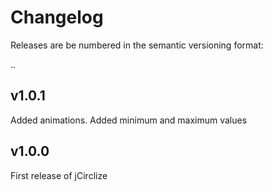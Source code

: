 # Changelog

Releases are be numbered in the semantic versioning format:

<major>.<minor>.<patch>

## v1.0.1

Added animations.
Added minimum and maximum values

## v1.0.0

First release of jCirclize
